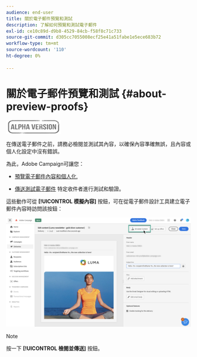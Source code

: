 ```yaml
---
audience: end-user
title: 關於電子郵件預覽和測試
description: 了解如何預覽和測試電子郵件
exl-id: ce10c89d-d9b8-4529-84cb-f58f8c71c733
source-git-commit: d305cc7055008ecf25e41a51fabe1e5ece683b72
workflow-type: tm+mt
source-wordcount: '110'
ht-degree: 0%

---
```


# 關於電子郵件預覽和測試 {#about-preview-proofs}

![](../assets/do-not-localize/badge.png)

在傳送電子郵件之前，請務必檢閱並測試其內容，以確保內容準確無誤，且內容或個人化設定中沒有錯誤。

為此，Adobe Campaign可讓您：

* [預覽電子郵件內容和個人化](#preview),

<!--* [Check the email rendering](#rendering) in popular desktop, mobile and web-based clients,-->
* [傳送測試電子郵件](#send-proofs) 特定收件者進行測試和驗證。

這些動作可從 **[!UICONTROL 模擬內容]** 按鈕，可在從電子郵件設計工具建立電子郵件內容時訪問該按鈕：

![](assets/simulate.png)

>[!NOTE]
>
>按一下 **[!UICONTROL 檢閱並傳送]** 按鈕。
